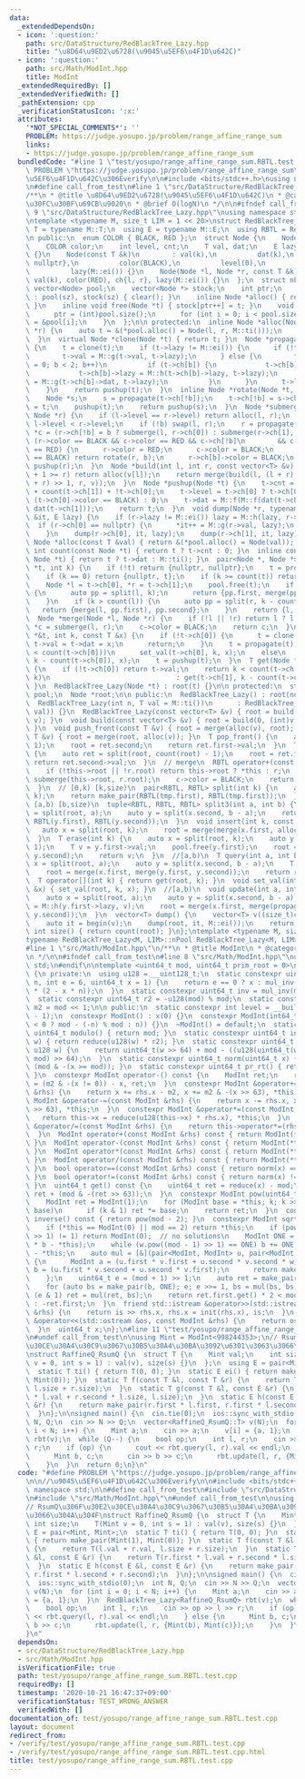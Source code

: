 ```yaml
---
data:
  _extendedDependsOn:
  - icon: ':question:'
    path: src/DataStructure/RedBlackTree_Lazy.hpp
    title: "\u8D64\u9ED2\u6728(\u9045\u5EF6\u4F1D\u642C)"
  - icon: ':question:'
    path: src/Math/ModInt.hpp
    title: ModInt
  _extendedRequiredBy: []
  _extendedVerifiedWith: []
  _pathExtension: cpp
  _verificationStatusIcon: ':x:'
  attributes:
    '*NOT_SPECIAL_COMMENTS*': ''
    PROBLEM: https://judge.yosupo.jp/problem/range_affine_range_sum
    links:
    - https://judge.yosupo.jp/problem/range_affine_range_sum
  bundledCode: "#line 1 \"test/yosupo/range_affine_range_sum.RBTL.test.cpp\"\n#define\
    \ PROBLEM \"https://judge.yosupo.jp/problem/range_affine_range_sum\"\n\n//\u9045\
    \u5EF6\u4F1D\u642C\u306Everify\n\n#include <bits/stdc++.h>\nusing namespace std;\n\
    \n#define call_from_test\n#line 1 \"src/DataStructure/RedBlackTree_Lazy.hpp\"\n\
    /**\n * @title \u8D64\u9ED2\u6728(\u9045\u5EF6\u4F1D\u642C)\n * @category \u30C7\
    \u30FC\u30BF\u69CB\u9020\n * @brief O(logN)\n */\n\n#ifndef call_from_test\n#line\
    \ 9 \"src/DataStructure/RedBlackTree_Lazy.hpp\"\nusing namespace std;\n#endif\n\
    \ntemplate <typename M, size_t LIM = 1 << 20>\nstruct RedBlackTree_Lazy {\n  using\
    \ T = typename M::T;\n  using E = typename M::E;\n  using RBTL = RedBlackTree_Lazy;\n\
    \n public:\n  enum COLOR { BLACK, RED };\n  struct Node {\n    Node *ch[2];\n\
    \    COLOR color;\n    int level, cnt;\n    T val, dat;\n    E lazy;\n    Node()\
    \ {}\n    Node(const T &k)\n        : val(k),\n          dat(k),\n          ch{nullptr,\
    \ nullptr},\n          color(BLACK),\n          level(0),\n          cnt(1),\n\
    \          lazy(M::ei()) {}\n    Node(Node *l, Node *r, const T &k)\n        :\
    \ val(k), color(RED), ch{l, r}, lazy(M::ei()) {}\n  };\n  struct nPool {\n   \
    \ vector<Node> pool;\n    vector<Node *> stock;\n    int ptr;\n    nPool(int sz)\
    \ : pool(sz), stock(sz) { clear(); }\n    inline Node *alloc() { return stock[--ptr];\
    \ }\n    inline void free(Node *t) { stock[ptr++] = t; }\n    void clear() {\n\
    \      ptr = (int)pool.size();\n      for (int i = 0; i < pool.size(); i++) stock[i]\
    \ = &pool[i];\n    }\n  };\n\n protected:\n  inline Node *alloc(Node *l, Node\
    \ *r) {\n    auto t = &(*pool.alloc() = Node(l, r, M::ti()));\n    return pushup(t);\n\
    \  }\n  virtual Node *clone(Node *t) { return t; }\n  Node *propagate(Node *t)\
    \ {\n    t = clone(t);\n    if (t->lazy != M::ei()) {\n      if (!t->ch[0]) {\n\
    \        t->val = M::g(t->val, t->lazy);\n      } else {\n        for (char b\
    \ = 0; b < 2; b++)\n          if (t->ch[b]) {\n            t->ch[b] = clone(t->ch[b]);\n\
    \            t->ch[b]->lazy = M::h(t->ch[b]->lazy, t->lazy);\n            t->ch[b]->dat\
    \ = M::g(t->ch[b]->dat, t->lazy);\n          }\n      }\n      t->lazy = M::ei();\n\
    \    }\n    return pushup(t);\n  }\n  inline Node *rotate(Node *t, bool b) {\n\
    \    Node *s;\n    s = propagate(t->ch[!b]);\n    t->ch[!b] = s->ch[b];\n    s->ch[b]\
    \ = t;\n    pushup(t);\n    return pushup(s);\n  }\n  Node *submerge(Node *l,\
    \ Node *r) {\n    if (l->level == r->level) return alloc(l, r);\n    bool b =\
    \ l->level < r->level;\n    if (!b) swap(l, r);\n    r = propagate(r);\n    Node\
    \ *c = (r->ch[!b] = b ? submerge(l, r->ch[0]) : submerge(r->ch[1], l));\n    if\
    \ (r->color == BLACK && c->color == RED && c->ch[!b]\n        && c->ch[!b]->color\
    \ == RED) {\n      r->color = RED;\n      c->color = BLACK;\n      if (r->ch[b]->color\
    \ == BLACK) return rotate(r, b);\n      r->ch[b]->color = BLACK;\n    }\n    return\
    \ pushup(r);\n  }\n  Node *build(int l, int r, const vector<T> &v) {\n    if (l\
    \ + 1 >= r) return alloc(v[l]);\n    return merge(build(l, (l + r) >> 1, v), build((l\
    \ + r) >> 1, r, v));\n  }\n  Node *pushup(Node *t) {\n    t->cnt = count(t->ch[0])\
    \ + count(t->ch[1]) + !t->ch[0];\n    t->level = t->ch[0] ? t->ch[0]->level +\
    \ (t->ch[0]->color == BLACK) : 0;\n    t->dat = M::f(M::f(dat(t->ch[0]), t->val),\
    \ dat(t->ch[1]));\n    return t;\n  }\n  void dump(Node *r, typename vector<T>::iterator\
    \ &it, E lazy) {\n    if (r->lazy != M::ei()) lazy = M::h(lazy, r->lazy);\n  \
    \  if (r->ch[0] == nullptr) {\n      *it++ = M::g(r->val, lazy);\n      return;\n\
    \    }\n    dump(r->ch[0], it, lazy);\n    dump(r->ch[1], it, lazy);\n  }\n  inline\
    \ Node *alloc(const T &val) { return &(*pool.alloc() = Node(val)); }\n  inline\
    \ int count(const Node *t) { return t ? t->cnt : 0; }\n  inline const T dat(const\
    \ Node *t) { return t ? t->dat : M::ti(); }\n  pair<Node *, Node *> split(Node\
    \ *t, int k) {\n    if (!t) return {nullptr, nullptr};\n    t = propagate(t);\n\
    \    if (k == 0) return {nullptr, t};\n    if (k >= count(t)) return {t, nullptr};\n\
    \    Node *l = t->ch[0], *r = t->ch[1];\n    pool.free(t);\n    if (k < count(l))\
    \ {\n      auto pp = split(l, k);\n      return {pp.first, merge(pp.second, r)};\n\
    \    }\n    if (k > count(l)) {\n      auto pp = split(r, k - count(l));\n   \
    \   return {merge(l, pp.first), pp.second};\n    }\n    return {l, r};\n  }\n\
    \  Node *merge(Node *l, Node *r) {\n    if (!l || !r) return l ? l : r;\n    Node\
    \ *c = submerge(l, r);\n    c->color = BLACK;\n    return c;\n  }\n  void set_val(Node\
    \ *&t, int k, const T &x) {\n    if (!t->ch[0]) {\n      t = clone(t);\n     \
    \ t->val = t->dat = x;\n      return;\n    }\n    t = propagate(t);\n    if (k\
    \ < count(t->ch[0]))\n      set_val(t->ch[0], k, x);\n    else\n      set_val(t->ch[1],\
    \ k - count(t->ch[0]), x);\n    t = pushup(t);\n  }\n  T get(Node *&t, int k)\
    \ {\n    if (!t->ch[0]) return t->val;\n    return k < count(t->ch[0]) ? get(t->ch[0],\
    \ k)\n                               : get(t->ch[1], k - count(t->ch[0]));\n \
    \ }\n  RedBlackTree_Lazy(Node *t) : root(t) {}\n\n protected:\n  static nPool\
    \ pool;\n  Node *root;\n\n public:\n  RedBlackTree_Lazy() : root(nullptr) {}\n\
    \  RedBlackTree_Lazy(int n, T val = M::ti())\n      : RedBlackTree_Lazy(vector<T>(n,\
    \ val)) {}\n  RedBlackTree_Lazy(const vector<T> &v) { root = build(0, (int)v.size(),\
    \ v); }\n  void build(const vector<T> &v) { root = build(0, (int)v.size(), v);\
    \ }\n  void push_front(const T &v) { root = merge(alloc(v), root); }\n  void push_back(const\
    \ T &v) { root = merge(root, alloc(v)); }\n  T pop_front() {\n    auto ret = split(root,\
    \ 1);\n    root = ret.second;\n    return ret.first->val;\n  }\n  T pop_back()\
    \ {\n    auto ret = split(root, count(root) - 1);\n    root = ret.first;\n   \
    \ return ret.second->val;\n  }\n  // merge\n  RBTL operator+(const RBTL &r) {\n\
    \    if (!this->root || !r.root) return this->root ? *this : r;\n    Node *c =\
    \ submerge(this->root, r.root);\n    c->color = BLACK;\n    return RBTL(c);\n\
    \  }\n  // [0,k) [k,size)\n  pair<RBTL, RBTL> split(int k) {\n    auto tmp = split(root,\
    \ k);\n    return make_pair(RBTL(tmp.first), RBTL(tmp.first));\n  }\n  // [0,a)\
    \ [a,b) [b,size)\n  tuple<RBTL, RBTL, RBTL> split3(int a, int b) {\n    auto x\
    \ = split(root, a);\n    auto y = split(x.second, b - a);\n    return make_tuple(RBTL(x.first),\
    \ RBTL(y.first), RBTL(y.second));\n  }\n  void insert(int k, const T &v) {\n \
    \   auto x = split(root, k);\n    root = merge(merge(x.first, alloc(v)), x.second);\n\
    \  }\n  T erase(int k) {\n    auto x = split(root, k);\n    auto y = split(x.second,\
    \ 1);\n    T v = y.first->val;\n    pool.free(y.first);\n    root = merge(x.first,\
    \ y.second);\n    return v;\n  }\n  //[a,b)\n  T query(int a, int b) {\n    auto\
    \ x = split(root, a);\n    auto y = split(x.second, b - a);\n    T ret = dat(y.first);\n\
    \    root = merge(x.first, merge(y.first, y.second));\n    return ret;\n  }\n\
    \  T operator[](int k) { return get(root, k); }\n  void set_val(int k, const T\
    \ &x) { set_val(root, k, x); }\n  //[a,b)\n  void update(int a, int b, E v) {\n\
    \    auto x = split(root, a);\n    auto y = split(x.second, b - a);\n    y.first->lazy\
    \ = M::h(y.first->lazy, v);\n    root = merge(x.first, merge(propagate(y.first),\
    \ y.second));\n  }\n  vector<T> dump() {\n    vector<T> v((size_t)count(root));\n\
    \    auto it = begin(v);\n    dump(root, it, M::ei());\n    return v;\n  }\n \
    \ int size() { return count(root); }\n};\ntemplate <typename M, size_t LIM>\n\
    typename RedBlackTree_Lazy<M, LIM>::nPool RedBlackTree_Lazy<M, LIM>::pool(LIM);\n\
    #line 1 \"src/Math/ModInt.hpp\"\n/**\n * @title ModInt\n * @category \u6570\u5B66\
    \n */\n\n#ifndef call_from_test\n#line 8 \"src/Math/ModInt.hpp\"\nusing namespace\
    \ std;\n#endif\n\ntemplate <uint64_t mod, uint64_t prim_root = 0>\nclass ModInt\
    \ {\n private:\n  using u128 = __uint128_t;\n  static constexpr uint64_t mul_inv(uint64_t\
    \ n, int e = 6, uint64_t x = 1) {\n    return e == 0 ? x : mul_inv(n, e - 1, x\
    \ * (2 - x * n));\n  }\n  static constexpr uint64_t inv = mul_inv(mod, 6, 1);\n\
    \  static constexpr uint64_t r2 = -u128(mod) % mod;\n  static constexpr uint64_t\
    \ m2 = mod << 1;\n\n public:\n  static constexpr int level = __builtin_ctzll(mod\
    \ - 1);\n  constexpr ModInt() : x(0) {}\n  constexpr ModInt(int64_t n) : x(init(n\
    \ < 0 ? mod - (-n) % mod : n)) {}\n  ~ModInt() = default;\n  static constexpr\
    \ uint64_t modulo() { return mod; }\n  static constexpr uint64_t init(uint64_t\
    \ w) { return reduce(u128(w) * r2); }\n  static constexpr uint64_t reduce(const\
    \ u128 w) {\n    return uint64_t(w >> 64) + mod - ((u128(uint64_t(w) * inv) *\
    \ mod) >> 64);\n  }\n  static constexpr uint64_t norm(uint64_t x) { return x -\
    \ (mod & -(x >= mod)); }\n  static constexpr uint64_t pr_rt() { return prim_root;\
    \ }\n  constexpr ModInt operator-() const {\n    ModInt ret;\n    return ret.x\
    \ = (m2 & -(x != 0)) - x, ret;\n  }\n  constexpr ModInt &operator+=(const ModInt\
    \ &rhs) {\n    return x += rhs.x - m2, x += m2 & -(x >> 63), *this;\n  }\n  constexpr\
    \ ModInt &operator-=(const ModInt &rhs) {\n    return x -= rhs.x, x += m2 & -(x\
    \ >> 63), *this;\n  }\n  constexpr ModInt &operator*=(const ModInt &rhs) {\n \
    \   return this->x = reduce(u128(this->x) * rhs.x), *this;\n  }\n  constexpr ModInt\
    \ &operator/=(const ModInt &rhs) {\n    return this->operator*=(rhs.inverse());\n\
    \  }\n  ModInt operator+(const ModInt &rhs) const { return ModInt(*this) += rhs;\
    \ }\n  ModInt operator-(const ModInt &rhs) const { return ModInt(*this) -= rhs;\
    \ }\n  ModInt operator*(const ModInt &rhs) const { return ModInt(*this) *= rhs;\
    \ }\n  ModInt operator/(const ModInt &rhs) const { return ModInt(*this) /= rhs;\
    \ }\n  bool operator==(const ModInt &rhs) const { return norm(x) == norm(rhs.x);\
    \ }\n  bool operator!=(const ModInt &rhs) const { return norm(x) != norm(rhs.x);\
    \ }\n  uint64_t get() const {\n    uint64_t ret = reduce(x) - mod;\n    return\
    \ ret + (mod & -(ret >> 63));\n  }\n  constexpr ModInt pow(uint64_t k) const {\n\
    \    ModInt ret = ModInt(1);\n    for (ModInt base = *this; k; k >>= 1, base *=\
    \ base)\n      if (k & 1) ret *= base;\n    return ret;\n  }\n  constexpr ModInt\
    \ inverse() const { return pow(mod - 2); }\n  constexpr ModInt sqrt() const {\n\
    \    if (*this == ModInt(0) || mod == 2) return *this;\n    if (pow((mod - 1)\
    \ >> 1) != 1) return ModInt(0);  // no solutions\n    ModInt ONE = 1, b(2), w(b\
    \ * b - *this);\n    while (w.pow((mod - 1) >> 1) == ONE) b += ONE, w = b * b\
    \ - *this;\n    auto mul = [&](pair<ModInt, ModInt> u, pair<ModInt, ModInt> v)\
    \ {\n      ModInt a = (u.first * v.first + u.second * v.second * w);\n      ModInt\
    \ b = (u.first * v.second + u.second * v.first);\n      return make_pair(a, b);\n\
    \    };\n    uint64_t e = (mod + 1) >> 1;\n    auto ret = make_pair(ONE, ModInt(0));\n\
    \    for (auto bs = make_pair(b, ONE); e; e >>= 1, bs = mul(bs, bs))\n      if\
    \ (e & 1) ret = mul(ret, bs);\n    return ret.first.get() * 2 < mod ? ret.first\
    \ : -ret.first;\n  }\n  friend std::istream &operator>>(std::istream &is, ModInt\
    \ &rhs) {\n    return is >> rhs.x, rhs.x = init(rhs.x), is;\n  }\n  friend std::ostream\
    \ &operator<<(std::ostream &os, const ModInt &rhs) {\n    return os << rhs.get();\n\
    \  }\n  uint64_t x;\n};\n#line 11 \"test/yosupo/range_affine_range_sum.RBTL.test.cpp\"\
    \n#undef call_from_test\n\nusing Mint = ModInt<998244353>;\n// RsumQ\u306F\u30E2\
    \u30CE\u30A4\u30C9\u3067\u30B5\u30A4\u30BA\u3092\u6301\u3063\u3066\u304A\u304F\
    \nstruct RaffineQ_RsumQ {\n  struct T {\n    Mint val;\n    int size;\n    T(Mint\
    \ v = 0, int s = 1) : val(v), size(s) {}\n  };\n  using E = pair<Mint, Mint>;\n\
    \  static T ti() { return T(0, 0); }\n  static E ei() { return make_pair(Mint(1),\
    \ Mint(0)); }\n  static T f(const T &l, const T &r) {\n    return T(l.val + r.val,\
    \ l.size + r.size);\n  }\n  static T g(const T &l, const E &r) {\n    return T(r.first\
    \ * l.val + r.second * l.size, l.size);\n  }\n  static E h(const E &l, const E\
    \ &r) {\n    return make_pair(r.first * l.first, r.first * l.second + r.second);\n\
    \  }\n};\n\nsigned main() {\n  cin.tie(0);\n  ios::sync_with_stdio(0);\n  int\
    \ N, Q;\n  cin >> N >> Q;\n  vector<RaffineQ_RsumQ::T> v(N);\n  for (int i = 0;\
    \ i < N; i++) {\n    Mint a;\n    cin >> a;\n    v[i] = {a, 1};\n  }\n  RedBlackTree_Lazy<RaffineQ_RsumQ>\
    \ rbt(v);\n  while (Q--) {\n    bool op;\n    int l, r;\n    cin >> op >> l >>\
    \ r;\n    if (op) {\n      cout << rbt.query(l, r).val << endl;\n    } else {\n\
    \      Mint b, c;\n      cin >> b >> c;\n      rbt.update(l, r, {Mint(b), Mint(c)});\n\
    \    }\n  }\n  return 0;\n}\n"
  code: "#define PROBLEM \"https://judge.yosupo.jp/problem/range_affine_range_sum\"\
    \n\n//\u9045\u5EF6\u4F1D\u642C\u306Everify\n\n#include <bits/stdc++.h>\nusing\
    \ namespace std;\n\n#define call_from_test\n#include \"src/DataStructure/RedBlackTree_Lazy.hpp\"\
    \n#include \"src/Math/ModInt.hpp\"\n#undef call_from_test\n\nusing Mint = ModInt<998244353>;\n\
    // RsumQ\u306F\u30E2\u30CE\u30A4\u30C9\u3067\u30B5\u30A4\u30BA\u3092\u6301\u3063\
    \u3066\u304A\u304F\nstruct RaffineQ_RsumQ {\n  struct T {\n    Mint val;\n   \
    \ int size;\n    T(Mint v = 0, int s = 1) : val(v), size(s) {}\n  };\n  using\
    \ E = pair<Mint, Mint>;\n  static T ti() { return T(0, 0); }\n  static E ei()\
    \ { return make_pair(Mint(1), Mint(0)); }\n  static T f(const T &l, const T &r)\
    \ {\n    return T(l.val + r.val, l.size + r.size);\n  }\n  static T g(const T\
    \ &l, const E &r) {\n    return T(r.first * l.val + r.second * l.size, l.size);\n\
    \  }\n  static E h(const E &l, const E &r) {\n    return make_pair(r.first * l.first,\
    \ r.first * l.second + r.second);\n  }\n};\n\nsigned main() {\n  cin.tie(0);\n\
    \  ios::sync_with_stdio(0);\n  int N, Q;\n  cin >> N >> Q;\n  vector<RaffineQ_RsumQ::T>\
    \ v(N);\n  for (int i = 0; i < N; i++) {\n    Mint a;\n    cin >> a;\n    v[i]\
    \ = {a, 1};\n  }\n  RedBlackTree_Lazy<RaffineQ_RsumQ> rbt(v);\n  while (Q--) {\n\
    \    bool op;\n    int l, r;\n    cin >> op >> l >> r;\n    if (op) {\n      cout\
    \ << rbt.query(l, r).val << endl;\n    } else {\n      Mint b, c;\n      cin >>\
    \ b >> c;\n      rbt.update(l, r, {Mint(b), Mint(c)});\n    }\n  }\n  return 0;\n\
    }\n"
  dependsOn:
  - src/DataStructure/RedBlackTree_Lazy.hpp
  - src/Math/ModInt.hpp
  isVerificationFile: true
  path: test/yosupo/range_affine_range_sum.RBTL.test.cpp
  requiredBy: []
  timestamp: '2020-10-21 16:47:37+09:00'
  verificationStatus: TEST_WRONG_ANSWER
  verifiedWith: []
documentation_of: test/yosupo/range_affine_range_sum.RBTL.test.cpp
layout: document
redirect_from:
- /verify/test/yosupo/range_affine_range_sum.RBTL.test.cpp
- /verify/test/yosupo/range_affine_range_sum.RBTL.test.cpp.html
title: test/yosupo/range_affine_range_sum.RBTL.test.cpp
---
```


